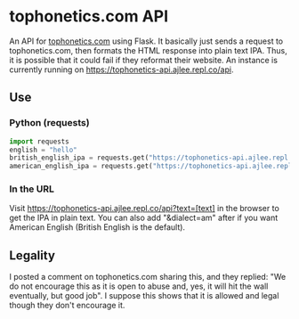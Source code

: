 # tophonetics.com API
An API for [tophonetics.com](https://www.tophonetics.com/) using Flask. It basically just sends a request to tophonetics.com, then formats the HTML response into plain text IPA. Thus, it is possible that it could fail if they reformat their website. An instance is currently running on https://tophonetics-api.ajlee.repl.co/api. 

## Use
### Python (requests)
```python
import requests
english = "hello"
british_english_ipa = requests.get("https://tophonetics-api.ajlee.repl.co/api", data={"text": english}).text
american_english_ipa = requests.get("https://tophonetics-api.ajlee.repl.co/api", data={"text": english, "dialect": "am"}).text
```
### In the URL
Visit https://tophonetics-api.ajlee.repl.co/api?text=[text] in the browser to get the IPA in plain text. You can also add "&dialect=am" after if you want American English (British English is the default).

## Legality
I posted a comment on tophonetics.com sharing this, and they replied: "We do not encourage this as it is open to abuse and, yes, it will hit the wall eventually, but good job". I suppose this shows that it is allowed and legal though they don't encourage it.
